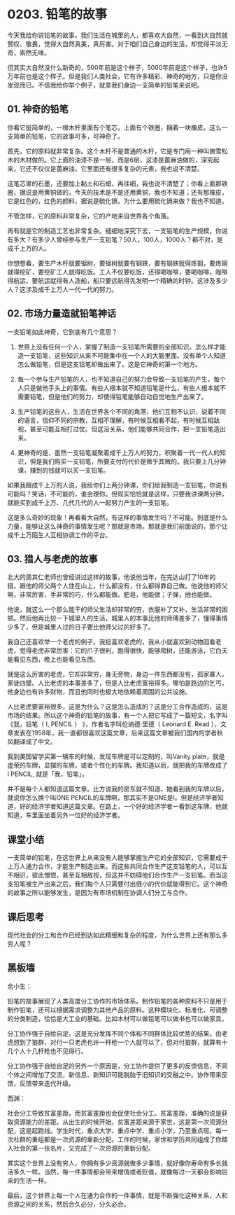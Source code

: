 # 0203. 铅笔的故事

今天我给你讲铅笔的故事。我们生活在城里的人，都喜欢大自然，一看到大自然就赞叹、敬畏，觉得大自然真美，真厉害。对于咱们自己身边的生活，却觉得平淡无奇，索然无味。

但其实大自然没什么新奇的，500年前是这个样子，5000年前是这个样子，也许5万年前也是这个样子。但是我们人类社会，它有许多精彩、神奇的地方，只是你没发现而已。不信我给你举个例子，就拿我们身边一支简单的铅笔来说吧。

## 01. 神奇的铅笔

你看它挺简单的，一根木杆里面有个笔芯，上面有个铁圈，捆着一块橡皮。这么一支简单的铅笔，它的故事可多，可神奇了。

首先，它的原料就非常复杂。这个木杆不是普通的木杆，它是专门用一种叫做雪松木的木材做的。它上面的油漆不是一层，而是6层，这漆是蓖麻油做的，深究起来，它还不仅仅是蓖麻油，它里面还有很多复杂的元素，我也说不清楚。

这笔芯里的石墨，还要加上黏土和石蜡，再往细，我也说不清楚了；你看上面那铁圈，据说是用黄铜做的，今天的技术是不是还用黄铜，我也不知道；还有那橡皮，它是红色的，红色的颜料，据说是硫化镉，为什么要用硫化镉来做？我也不知道。

不管怎样，它的原料非常复杂，它的产地来自世界各个角落。

再有就是它的制造工艺也非常复杂。细细地深究下去，一支铅笔的生产规模，你说有多大？有多少人曾经参与生产一支铅笔？50人，100人，1000人？都不对，是成千上万的人。

你想想看，要生产木杆就要锯树，要锯树就要有钢铁，要有钢铁就得炼钢，要炼钢就得挖矿，要挖矿工人就得吃饭。工人不仅要吃饭，还得喝咖啡，要喝咖啡，咖啡得航运，要航运就得有人造船，船只要远航得先发明一个精确的时钟。这涉及多少人？这涉及成千上万人一代一代的努力。

## 02. 市场力量造就铅笔神话

一支铅笔如此神奇，它到底有几个意思？

1. 世界上没有任何一个人，掌握了制造一支铅笔所需要的全部知识。怎么样才能造一支铅笔，这些知识从来不可能集中在一个人的大脑里面。没有单个人知道怎么做铅笔，但是这支铅笔却做出来了。这是它神奇的第一个地方。

2. 每一个参与生产铅笔的人，也不知道自己的努力会导致一支铅笔的产生，每个人只是做他手头上的事情。有些人根本就不知道铅笔是什么，有些人根本就不需要铅笔，但是他们的努力，却使得铅笔能够自动自觉地生产出来了。

3. 生产铅笔的这些人，生活在世界各个不同的角落，他们互相不认识，说着不同的语言，信仰不同的宗教，互相不理解，有时候互相看不起，有时候互相敌视，甚至可能互相打过仗。但这没关系，他们能够共同合作，把一支铅笔造出来。

4. 更神奇的是，虽然一支铅笔凝聚着成千上万人的努力，积聚着一代一代人的知识，但是我们购买一支铅笔，所要支付的代价是微乎其微的。我只要上几分钟课，赚到的钱就可以买一支铅笔。

如果我跟成千上万的人说，我给你们上两分钟课，你们给我制造一支铅笔，你说有可能吗？笑话，不可能的，谁会理你。但现实恰恰就是这样，只要我讲课两分钟，就能买到成千上万、几代几代的人一起努力产生的一支铅笔。

这是多么奇妙的现象！再看看大自然，有这样的事情发生吗？不可能。到底是什么力量，能够让这么神奇的事情发生呢？那就是市场。那就是我们前面说的，那个让成千上万陌生人互相协调工作的平台。

## 03. 猎人与老虎的故事

北大的周其仁老师也曾经讲过这样的故事，他说他当年，在完达山打了10年的猎，跟他的师父两个人住在山上，什么都没有，什么都得靠自己做。他说他的师父啊，非常厉害，手非常的巧，什么都能做。肥皂，他能做；子弹，他也能做。

他说，就这么一个那么能干的师父生活却非常的穷，衣服补了又补，生活非常的困顿。然后他再比较一下城里人的生活，城里人的本事比他的师傅差多了，懂得事情少多了，但是城里人过的日子要比他师父过的好多了。

我自己还喜欢举一个老虎的例子。我挺喜欢老虎的，我从小就喜欢到动物园看老虎，觉得老虎非常厉害：它的爪子很利，跑得很快，能够爬树，还能游泳，它白天能看见东西，晚上也能看见东西。

就是这么厉害的老虎，它却非常穷，身无旁物，身边一件东西都没有，孤家寡人，家徒四壁。人比老虎的本事差多了，但是人比老虎富裕得多。哪怕是路边的乞丐，他身边也有许多财物，而且他同时也极大地依赖着周围的公共设施。

人比老虎要富裕很多，这是为什么？这是怎么造成的？这是分工合作造成的，这是市场的结果。所以这个神奇的铅笔的故事，有一个人把它写成了一篇短文，名字叫《我，铅笔（ I, PENCIL ） 》，作者名字叫伦纳德·里德（ Leonard E. Read ），文章发表在1958年，我一直都很喜欢这篇文章，后来这篇文章被我们国内的学者秋风翻译成了中文。

我到美国留学买第一辆车的时候，发现车牌是可以定制的，叫Vanity plate，就是虚荣的车牌，显摆的车牌，或者个性化的车牌。我知道以后，就把我的车牌改成了I PENCIL, 就是「我，铅笔」。

并不是每个人都知道这篇文章。比方说我的房东就不知道，她看到我的车牌以后，就说你怎么换个叫ONE PENCIL的车牌啊，那其实不是ONE是I。但是经济学者知道，好的经济学者知道这篇文章。在路上，一个好的经济学者一看到这车牌，他就知道，车里面坐着另外一位好的经济学者。

## 课堂小结

一支简单的铅笔，在这世界上从来没有人能够掌握生产它的全部知识，它需要成千上万人通力合作，才能生产制造出来。而这些共同合作生产这支铅笔的人，可以互不相识，彼此憎恨，甚至互相敌视，但这并不妨碍他们合作生产一支铅笔。而当这支铅笔被生产出来之后，我们每个人只需要付出很小的代价就能得到它。这个神奇的故事之所以能够发生，是因为有市场机制在协调人们分工与合作。

## 课后思考

现代社会的分工和合作已经到达如此精细和复杂的程度，为什么世界上还有那么多穷人呢？

## 黑板墙

余小生：

铅笔的故事展现了人类高度分工协作的市场体系。制作铅笔的各种原料不只是用于制作铅笔，还可以根据需求调整为其他产品的原料。这种模块化、标准化、可调整的分类制造，恰恰是大工业的基础。比如木材可以做铅笔可以做书也可以做家具。

分工协作强于自给自足，这是充分发挥不同个体和不同群体比较优势的结果。由老虎想到了狼群，对付一只老虎也许一杆枪一个人就可以了，但对付狼群，就算有十几个人十几杆枪也不见得行。

分工协作强于自给自足的另外一个原因是，分工协作提供了更多的反馈信息，不同个体之间增加了交流，新信息、新知识可能脱胎于旧知识的交融之中。协作带来反馈，反馈带来迭代升级。

西渊：

社会分工导致贫富差距，而贫富差距也会促使社会分工。贫富差距，准确的说是获取资源能力的差距。从出生的时候开始，贫富差距来源于家世，这是第一次资源分配，这是起跑线。学生时代，重点大学、重点中学、重点小学，乃至重点班，每一次社群的重组都是一次资源的重新分配。工作的时候，家世和学历共同组成了你踏入社会的第一张名片，又完成了一次资源的重新分配。

其实这个世界上没有穷人，你拥有多少资源就做多少事情，就好像你寿命有多长就活多久一样。当然，每一件事情都会带来增值或者贬值，就像每过一天都会影响后来的生活一样。

最后，这个世界上每一个人在通力合作的一件事情，就是不断强化这种关系，人和资源之间的关系，然后合久必分，分久必合。